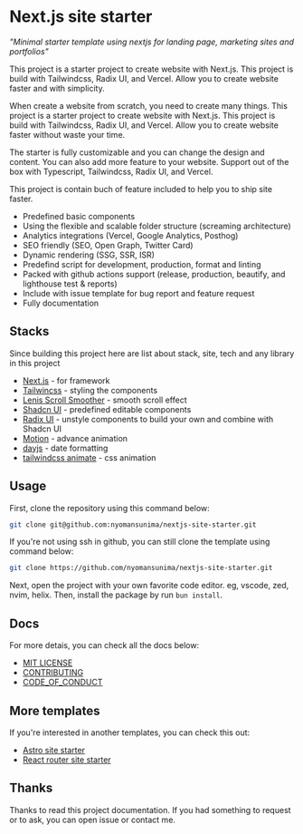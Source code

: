 # Next.js site starter

_"Minimal starter template using nextjs for landing page, marketing sites and portfolios"_

This project is a starter project to create website with Next.js. This project is build with Tailwindcss, Radix UI, and Vercel. Allow you to create website faster and with simplicity.

When create a website from scratch, you need to create many things. This project is a starter project to create website with Next.js. This project is build with Tailwindcss, Radix UI, and Vercel. Allow you to create website faster without waste your time.

The starter is fully customizable and you can change the design and content. You can also add more feature to your website. Support out of the box with Typescript, Tailwindcss, Radix UI, and Vercel.

This project is contain buch of feature included to help you to ship site faster.

- Predefined basic components
- Using the flexible and scalable folder structure (screaming architecture)
- Analytics integrations (Vercel, Google Analytics, Posthog)
- SEO friendly (SEO, Open Graph, Twitter Card)
- Dynamic rendering (SSG, SSR, ISR)
- Predefind script for development, production, format and linting
- Packed with github actions support (release, production, beautify, and lighthouse test & reports)
- Include with issue template for bug report and feature request
- Fully documentation

## Stacks

Since building this project here are list about stack, site, tech and any library in this project

- [Next.js](https://nextjs.org) - for framework
- [Tailwincss](https://tailwindcss.com) - styling the components
- [Lenis Scroll Smoother](https://lenis.studiofreight.com) - smooth scroll effect
- [Shadcn UI](https://ui.shadcn.com) - predefined editable components
- [Radix UI](https://radix-ui.com) - unstyle components to build your own and combine with Shadcn UI
- [Motion](https://motion.dev) - advance animation
- [dayjs](https://day.js.org) - date formatting
- [tailwindcss animate](https://github.com/tailwindlabs/tailwindcss-animate) - css animation

## Usage

First, clone the repository using this command below:

```bash
git clone git@github.com:nyomansunima/nextjs-site-starter.git
```

If you're not using ssh in github, you can still clone the template using command below:

```bash
git clone https://github.com/nyomansunima/nextjs-site-starter.git
```

Next, open the project with your own favorite code editor. eg, vscode, zed, nvim, helix.
Then, install the package by run `bun install`.

## Docs

For more detais, you can check all the docs below:

- [MIT LICENSE](./LICENSE)
- [CONTRIBUTING](./CONTRIBUTING.md)
- [CODE_OF_CONDUCT](./CODE_OF_CONDUCT.md)

## More templates

If you're interested in another templates, you can check this out:

- [Astro site starter](https://github.com/nyomansunima/astro-site-starter)
- [React router site starter](https://github.com/nyomansunima/react-router-starter-site)

## Thanks

Thanks to read this project documentation. If you had something to request or to ask, you can open issue or contact me.
